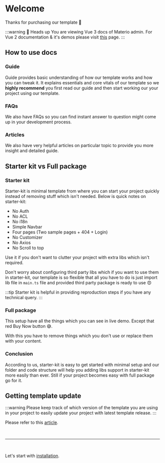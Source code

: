 # Welcome

Thanks for purchasing our template 🙂

:::warning 📣 Heads up
You are viewing Vue 3 docs of Materio admin. For Vue 2 documentation & it's demos please visit [this](https://demos.themeselection.com/materio-vuetify-vuejs-admin-template-vue2/documentation/) page.
:::

## How to use docs

### Guide

Guide provides basic understanding of how our template works and how you can tweak it. It explains essentials and core vitals of our template so we **highly recommend** you first read our guide and then start working our your project using our template.

### FAQs

We also have FAQs so you can find instant answer to question might come up in your development process.

### Articles

We also have very helpful articles on particular topic to provide you more insight and detailed guide.

## Starter kit vs Full package

### Starter kit

Starter-kit is minimal template from where you can start your project quickly instead of removing stuff which isn't needed. Below is quick notes on starter-kit:

- No Auth
- No ACL
- No i18n
- Simple Navbar
- Four pages (Two sample pages + 404 + Login)
- No Customizer
- No Axios
- No Scroll to top

Use it if you don't want to clutter your project with extra libs which isn't required.

Don't worry about configuring third party libs which if you want to use them in starter-kit, our template is so flexible that all you have to do is just import lib file in `main.ts` file and provided third party package is ready to use 😍

:::tip
Starter kit is helpful in providing reproduction steps if you have any technical query.
:::

### Full package

This setup have all the things which you can see in live demo. Except that red Buy Now button 😅.

With this you have to remove things which you don't use or replace them with your content.

### Conclusion

According to us, starter-kit is easy to get started with minimal setup and our folder and code structure will help you adding libs support in starter-kit more easily than ever. Still if your project becomes easy with full package go for it.

## Getting template update

:::warning
Please keep track of which version of the template you are using in your project to easily update your project with latest template release.
:::

Please refer to this [article](/articles/how-to-update-template-to-latest-version.md).

<br>

---

<br>

Let's start with [installation](/guide/installation.md).
